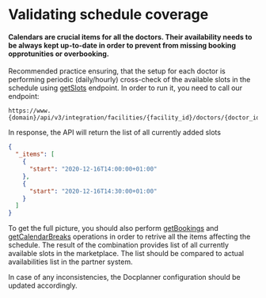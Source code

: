 # Validating schedule coverage



#### Calendars are crucial items for all the doctors. Their availability needs to be always kept up-to-date in order to prevent from missing booking opprotunities or overbooking. 



Recommended practice ensuring, that the setup for each doctor is performing periodic (daily/hourly) cross-check of the available slots in the schedule using [getSlots](https://integrations.docplanner.com/docs/#operation/getSlots) endpoint. In order to run it, you need to call our endpoint:

```http
https://www.{domain}/api/v3/integration/facilities/{facility_id}/doctors/{doctor_id}/addresses/{address_id}/slots
```

In response, the API will return the list of all currently added slots 

```json
{
  "_items": [
    {
      "start": "2020-12-16T14:00:00+01:00"
    },
    {
      "start": "2020-12-16T14:30:00+01:00"
    }
  ]
}
```

To get the full picture, you should also perform [getBookings](https://integrations.docplanner.com/docs/#operation/getBookings) and [getCalendarBreaks](https://integrations.docplanner.com/docs/#operation/getCalendarBreaks) operations in order to retrive all the items affecting the schedule. The result of the combination provides list of all currently available slots in the marketplace. The list should be compared to actual availabilities list in the partner system. 

In case of any inconsistencies, the Docplanner configuration should be updated accordingly.